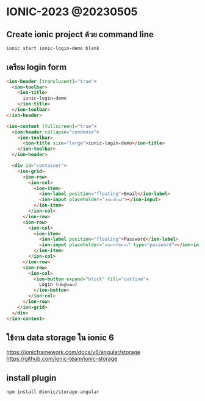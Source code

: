 # IONIC-2023 @20230505

## Create ionic project ด้วย command line
```sh
ionic start ionic-login-demo blank
```

## เตรียม login form
```html
<ion-header [translucent]="true">
  <ion-toolbar>
    <ion-title>
      ionic-login-demo
    </ion-title>
  </ion-toolbar>
</ion-header>

<ion-content [fullscreen]="true">
  <ion-header collapse="condense">
    <ion-toolbar>
      <ion-title size="large">ionic-login-demo</ion-title>
    </ion-toolbar>
  </ion-header>

  <div id="container">
    <ion-grid>
      <ion-row>
        <ion-col>
          <ion-item>
            <ion-label position="floating">Email</ion-label>
            <ion-input placeholder="กรอกอีเมล์"></ion-input>
          </ion-item>
        </ion-col>
      </ion-row>
      <ion-row>
        <ion-col>
          <ion-item>
            <ion-label position="floating">Password</ion-label>
            <ion-input placeholder="กรอกรหัสผ่าน" type="password"></ion-input>
          </ion-item>
        </ion-col>
      </ion-row>
      <ion-row>
        <ion-col>
          <ion-button expand="block" fill="outline">
            Login (เข้าสู่ระบบ)
          </ion-button>
        </ion-col>
      </ion-row>
    </ion-grid>
  </div>
</ion-content>
```

## ใช้งาน data storage ใน ionic 6
https://ionicframework.com/docs/v6/angular/storage
https://github.com/ionic-team/ionic-storage

## install plugin
```sh
npm install @ionic/storage-angular
```
